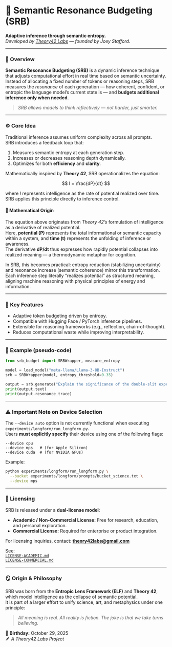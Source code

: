 # 🧠 Semantic Resonance Budgeting (SRB)

**Adaptive inference through semantic entropy.**  
*Developed by [Theory42 Labs](https://github.com/Theory42-Labs) — founded by Joey Stafford.*

---

### 🧩 Overview
**Semantic Resonance Budgeting (SRB)** is a dynamic inference technique that adjusts computational effort in real time based on semantic uncertainty.  
Instead of allocating a fixed number of tokens or reasoning steps, SRB measures the *resonance* of each generation — how coherent, confident, or entropic the language model’s current state is — and **budgets additional inference only when needed**.

> *SRB allows models to think reflectively — not harder, just smarter.*

---

### ⚙️ Core Idea
Traditional inference assumes uniform complexity across all prompts.  
SRB introduces a feedback loop that:
1. Measures semantic entropy at each generation step.
2. Increases or decreases reasoning depth dynamically.
3. Optimizes for both **efficiency** and **clarity**.

Mathematically inspired by **Theory 42**, SRB operationalizes the equation:

$$
I = \frac{dP}{dt}
$$

where *I* represents intelligence as the rate of potential realized over time.  
SRB applies this principle directly to inference control.

#### 🔢 Mathematical Origin

The equation above originates from *Theory 42’s* formulation of intelligence as a derivative of realized potential.  
Here, **potential (P)** represents the total informational or semantic capacity within a system, and **time (t)** represents the unfolding of inference or awareness.  
The derivative **dP/dt** thus expresses how rapidly potential collapses into realized meaning — a thermodynamic metaphor for cognition.

In SRB, this becomes practical: entropy reduction (stabilizing uncertainty) and resonance increase (semantic coherence) mirror this transformation.  
Each inference step literally “realizes potential” as structured meaning, aligning machine reasoning with physical principles of energy and information.

---

### 🧬 Key Features
- Adaptive token budgeting driven by entropy.
- Compatible with Hugging Face / PyTorch inference pipelines.
- Extensible for reasoning frameworks (e.g., reflection, chain-of-thought).
- Reduces computational waste while improving interpretability.

---

### 🧪 Example (pseudo-code)
```python
from srb_budget import SRBWrapper, measure_entropy

model = load_model("meta-llama/Llama-3-8B-Instruct")
srb = SRBWrapper(model, entropy_threshold=0.35)

output = srb.generate("Explain the significance of the double-slit experiment.")
print(output.text)
print(output.resonance_trace)
```

---

### ⚠️ Important Note on Device Selection
The `--device auto` option is not currently functional when executing `experiments/longform/run_longform.py`.  
Users **must explicitly specify** their device using one of the following flags:
```
--device cpu
--device mps   # (for Apple Silicon)
--device cuda  # (for NVIDIA GPUs)
```
Example:
```bash
python experiments/longform/run_longform.py \
  --bucket experiments/longform/prompts/bucket_science.txt \
  --device mps
```

---

### 📘 Licensing
SRB is released under a **dual-license model**:

- **Academic / Non-Commercial License:** Free for research, education, and personal exploration.
- **Commercial License:** Required for enterprise or product integration.

For licensing inquiries, contact: **theory42labs@gmail.com**

See:  
[`LICENSE-ACADEMIC.md`](LICENSE-ACADEMIC.md)  
[`LICENSE-COMMERCIAL.md`](LICENSE-COMMERCIAL.md)

---

### 🪞 Origin & Philosophy
SRB was born from the **Entropic Lens Framework (ELF)** and **Theory 42**, which model intelligence as the collapse of semantic potential.  
It is part of a larger effort to unify science, art, and metaphysics under one principle:

> *All meaning is real. All reality is fiction. The joke is that we take turns believing.*

🎂 **Birthday:** October 29, 2025  
🪶 *A Theory42 Labs Project*
